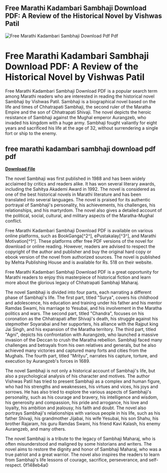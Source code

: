## Free Marathi Kadambari Sambhaji Download PDF: A Review of the Historical Novel by Vishwas Patil

 
![Free Marathi Kadambari Sambhaji Download Pdf Pdf](https://encrypted-tbn1.gstatic.com/images?q=tbn:ANd9GcSor8FrzSkRzbiF09PDdI_D0eTC92GMIkOeqrSn_9BTS3avUgIlBkS8CFDb)

 
# Free Marathi Kadambari Sambhaji Download PDF: A Review of the Historical Novel by Vishwas Patil
 
Free Marathi Kadambari Sambhaji Download PDF is a popular search term among Marathi readers who are interested in reading the historical novel Sambhaji by Vishwas Patil. Sambhaji is a biographical novel based on the life and times of Chhatrapati Sambhaji, the second ruler of the Maratha Empire and the son of Chhatrapati Shivaji. The novel depicts the heroic resistance of Sambhaji against the Mughal emperor Aurangzeb, who invaded his kingdom with a huge army. Sambhaji fought valiantly for eight years and sacrificed his life at the age of 32, without surrendering a single fort or ship to the enemy.
 
## free marathi kadambari sambhaji download pdf pdf


[**Download File**](https://www.google.com/url?q=https%3A%2F%2Furlgoal.com%2F2tKynf&sa=D&sntz=1&usg=AOvVaw2iGQdmfDjbqehlUxttafsJ)

 
The novel Sambhaji was first published in 1988 and has been widely acclaimed by critics and readers alike. It has won several literary awards, including the Sahitya Akademi Award in 1992. The novel is considered as one of the best historical novels in Marathi literature and has been translated into several languages. The novel is praised for its authentic portrayal of Sambhaji's personality, his achievements, his challenges, his relationships, and his martyrdom. The novel also gives a detailed account of the political, social, cultural, and military aspects of the Maratha-Mughal conflict.
 
Free Marathi Kadambari Sambhaji Download PDF is available on various online platforms, such as BookGanga[^2^], ePustakalay[^3^], and Marathi Motivation[^1^]. These platforms offer free PDF versions of the novel for download or online reading. However, readers are advised to respect the copyright of the author and publisher and buy the original hard copy or ebook version of the novel from authorized sources. The novel is published by Mehta Publishing House and is available for Rs. 518 on their website.
 
Free Marathi Kadambari Sambhaji Download PDF is a great opportunity for Marathi readers to enjoy this masterpiece of historical fiction and learn more about the glorious legacy of Chhatrapati Sambhaji Maharaj.
  
The novel Sambhaji is divided into four parts, each narrating a different phase of Sambhaji's life. The first part, titled "Surya", covers his childhood and adolescence, his education and training under his father and his mentor Ramdas Swami, his marriage to Yesubai, and his involvement in the Maratha politics and wars. The second part, titled "Chandra", focuses on his coronation as the Chhatrapati after Shivaji's death, his struggle against his stepmother Soyarabai and her supporters, his alliance with the Rajput king Jai Singh, and his expansion of the Maratha territory. The third part, titled "Agni", depicts his confrontation with Aurangzeb, who launched a massive invasion of the Deccan to crush the Maratha rebellion. Sambhaji faced many challenges and betrayals from his own relatives and generals, but he also achieved many victories and captured many forts and cities from the Mughals. The fourth part, titled "Mrityu", narrates his capture, torture, and execution by Aurangzeb's forces in 1689.
 
The novel Sambhaji is not only a historical account of Sambhaji's life, but also a psychological analysis of his character and motives. The author Vishwas Patil has tried to present Sambhaji as a complex and human figure, who had his strengths and weaknesses, his virtues and vices, his joys and sorrows. He has also tried to explore the various aspects of Sambhaji's personality, such as his courage and bravery, his intelligence and wisdom, his generosity and compassion, his pride and arrogance, his love and loyalty, his ambition and jealousy, his faith and doubt. The novel also portrays Sambhaji's relationships with various people in his life, such as his father Shivaji, his grandmother Jijabai, his wife Yesubai, his son Shahu, his brother Rajaram, his guru Ramdas Swami, his friend Kavi Kalash, his enemy Aurangzeb, and many others.
 
The novel Sambhaji is a tribute to the legacy of Sambhaji Maharaj, who is often misunderstood and maligned by some historians and writers. The novel aims to restore the dignity and honor of Sambhaji Maharaj, who was a true patriot and a great warrior. The novel also inspires the readers to learn from Sambhaji's life lessons of courage, sacrifice, perseverance, and self-respect.
 0f148eb4a0
